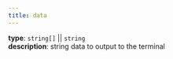 ```yaml
---
title: data 
--- 
```


**type**: `string[]` || `string`   
**description**: string data to output to the terminal
 